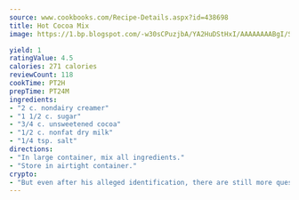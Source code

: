 ```yaml
---
source: www.cookbooks.com/Recipe-Details.aspx?id=438698
title: Hot Cocoa Mix
image: https://1.bp.blogspot.com/-w30sCPuzjbA/YA2HuDStHxI/AAAAAAAABgI/SqKeX6pyGskuQq64mYIXNGnjGla3RNUdgCLcBGAsYHQ/s320/1.png

yield: 1
ratingValue: 4.5
calories: 271 calories
reviewCount: 118
cookTime: PT2H
prepTime: PT24M
ingredients:
- "2 c. nondairy creamer"
- "1 1/2 c. sugar"
- "3/4 c. unsweetened cocoa"
- "1/2 c. nonfat dry milk"
- "1/4 tsp. salt"
directions:
- "In large container, mix all ingredients."
- "Store in airtight container."
crypto:
- "But even after his alleged identification, there are still more questions than answers about the enigmatic creator of Bitcoin."
---
```

